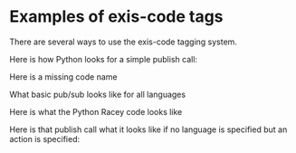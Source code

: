 # Examples of exis-code tags

There are several ways to use the exis-code tagging system.

Here is how Python looks for a simple publish call:
<exis-code lang="python" name="Pub/Sub Basic" action="publish"></exis-code>

Here is a missing code name
<exis-code lang="python" name="Missing" action="publish"></exis-code>

What basic pub/sub looks like for all languages
<exis-code name="Pub/Sub Basic" repl="true"></exis-code>

Here is what the Python Racey code looks like
<exis-code lang="python" name="Pub/Sub OOO Racey"></exis-code>

Here is that publish call what it looks like if no language is specified but an action is specified:
<exis-code name="Pub/Sub Basic" action="publish"></exis-code>

